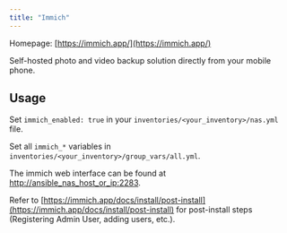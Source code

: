 ```yaml
---
title: "Immich"
---
```


Homepage: [https://immich.app/](https://immich.app/)

Self-hosted photo and video backup solution directly from your mobile phone.

## Usage

Set `immich_enabled: true` in your `inventories/<your_inventory>/nas.yml` file.

Set all `immich_*` variables in `inventories/<your_inventory>/group_vars/all.yml`.

The immich web interface can be found at [http://ansible_nas_host_or_ip:2283](http://ansible_nas_host_or_ip:2283).

Refer to [https://immich.app/docs/install/post-install](https://immich.app/docs/install/post-install) for post-install steps (Registering Admin User, adding users, etc.).
